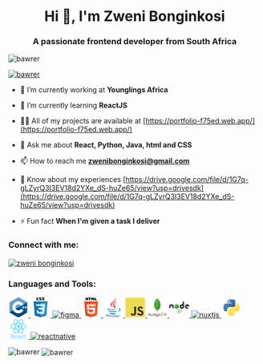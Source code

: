 <h1 align="center">Hi 👋, I'm Zweni Bonginkosi</h1>
<h3 align="center">A passionate frontend developer from South Africa</h3>

<p align="left"> <img src="https://komarev.com/ghpvc/?username=bawrer&label=Profile%20views&color=0e75b6&style=flat" alt="bawrer" /> </p>

<p align="left"> <a href="https://github.com/ryo-ma/github-profile-trophy"><img src="https://github-profile-trophy.vercel.app/?username=bawrer" alt="bawrer" /></a> </p>

- 🔭 I’m currently working at **Younglings Africa**

- 🌱 I’m currently learning **ReactJS**

- 👨‍💻 All of my projects are available at [https://portfolio-f75ed.web.app/](https://portfolio-f75ed.web.app/)

- 💬 Ask me about **React, Python, Java, html and CSS**

- 📫 How to reach me **zwenibonginkosi@gmail.com**

- 📄 Know about my experiences [https://drive.google.com/file/d/1G7q-gLZyrQ3I3EV18d2YXe_dS-huZe65/view?usp=drivesdk](https://drive.google.com/file/d/1G7q-gLZyrQ3I3EV18d2YXe_dS-huZe65/view?usp=drivesdk)

- ⚡ Fun fact **When I'm given a task I deliver**

<h3 align="left">Connect with me:</h3>
<p align="left">
<a href="https://fb.com/zweni bonginkosi" target="blank"><img align="center" src="https://raw.githubusercontent.com/rahuldkjain/github-profile-readme-generator/master/src/images/icons/Social/facebook.svg" alt="zweni bonginkosi" height="30" width="40" /></a>
</p>

<h3 align="left">Languages and Tools:</h3>
<p align="left"> <a href="https://www.w3schools.com/cpp/" target="_blank" rel="noreferrer"> <img src="https://raw.githubusercontent.com/devicons/devicon/master/icons/cplusplus/cplusplus-original.svg" alt="cplusplus" width="40" height="40"/> </a> <a href="https://www.w3schools.com/css/" target="_blank" rel="noreferrer"> <img src="https://raw.githubusercontent.com/devicons/devicon/master/icons/css3/css3-original-wordmark.svg" alt="css3" width="40" height="40"/> </a> <a href="https://www.figma.com/" target="_blank" rel="noreferrer"> <img src="https://www.vectorlogo.zone/logos/figma/figma-icon.svg" alt="figma" width="40" height="40"/> </a> <a href="https://www.w3.org/html/" target="_blank" rel="noreferrer"> <img src="https://raw.githubusercontent.com/devicons/devicon/master/icons/html5/html5-original-wordmark.svg" alt="html5" width="40" height="40"/> </a> <a href="https://www.java.com" target="_blank" rel="noreferrer"> <img src="https://raw.githubusercontent.com/devicons/devicon/master/icons/java/java-original.svg" alt="java" width="40" height="40"/> </a> <a href="https://developer.mozilla.org/en-US/docs/Web/JavaScript" target="_blank" rel="noreferrer"> <img src="https://raw.githubusercontent.com/devicons/devicon/master/icons/javascript/javascript-original.svg" alt="javascript" width="40" height="40"/> </a> <a href="https://www.mongodb.com/" target="_blank" rel="noreferrer"> <img src="https://raw.githubusercontent.com/devicons/devicon/master/icons/mongodb/mongodb-original-wordmark.svg" alt="mongodb" width="40" height="40"/> </a> <a href="https://nodejs.org" target="_blank" rel="noreferrer"> <img src="https://raw.githubusercontent.com/devicons/devicon/master/icons/nodejs/nodejs-original-wordmark.svg" alt="nodejs" width="40" height="40"/> </a> <a href="https://nuxtjs.org/" target="_blank" rel="noreferrer"> <img src="https://www.vectorlogo.zone/logos/nuxtjs/nuxtjs-icon.svg" alt="nuxtjs" width="40" height="40"/> </a> <a href="https://www.python.org" target="_blank" rel="noreferrer"> <img src="https://raw.githubusercontent.com/devicons/devicon/master/icons/python/python-original.svg" alt="python" width="40" height="40"/> </a> <a href="https://reactjs.org/" target="_blank" rel="noreferrer"> <img src="https://raw.githubusercontent.com/devicons/devicon/master/icons/react/react-original-wordmark.svg" alt="react" width="40" height="40"/> </a> <a href="https://reactnative.dev/" target="_blank" rel="noreferrer"> <img src="https://reactnative.dev/img/header_logo.svg" alt="reactnative" width="40" height="40"/> </a> </p>

<p><img align="left" src="https://github-readme-stats.vercel.app/api/top-langs?username=bawrer&show_icons=true&locale=en&layout=compact" alt="bawrer" /></p>

<p>&nbsp;<img align="center" src="https://github-readme-stats.vercel.app/api?username=bawrer&show_icons=true&locale=en" alt="bawrer" /></p>

